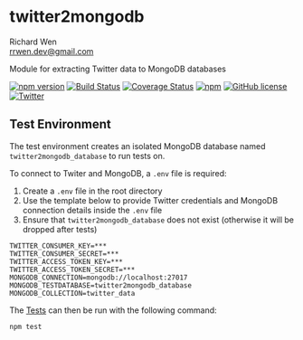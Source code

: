 # twitter2mongodb

Richard Wen  
rrwen.dev@gmail.com  

Module for extracting Twitter data to MongoDB databases

[![npm version](https://badge.fury.io/js/twitter2mongodb.svg)](https://badge.fury.io/js/twitter2mongodb)
[![Build Status](https://travis-ci.org/rrwen/twitter2mongodb.svg?branch=master)](https://travis-ci.org/rrwen/twitter2mongodb)
[![Coverage Status](https://coveralls.io/repos/github/rrwen/twitter2mongodb/badge.svg?branch=master)](https://coveralls.io/github/rrwen/twitter2mongodb?branch=master)
[![npm](https://img.shields.io/npm/dt/twitter2mongodb.svg)](https://www.npmjs.com/package/twitter2mongodb)
[![GitHub license](https://img.shields.io/github/license/rrwen/twitter2mongodb.svg)](https://github.com/rrwen/twitter2mongodb/blob/master/LICENSE)
[![Twitter](https://img.shields.io/twitter/url/https/github.com/rrwen/twitter2mongodb.svg?style=social)](https://twitter.com/intent/tweet?text=Module%20for%20extracting%20Twitter%20data%20to%20MongoDB%20databases:%20https%3A%2F%2Fgithub.com%2Frrwen%2Ftwitter2mongodb%20%23nodejs%20%23npm)

## Test Environment

The test environment creates an isolated MongoDB database named `twitter2mongodb_database` to run tests on.

To connect to Twiter and MongoDB, a `.env` file is required:

1. Create a `.env` file in the root directory
2. Use the template below to provide Twitter credentials and MongoDB connection details inside the `.env` file
3. Ensure that `twitter2mongodb_database` does not exist (otherwise it will be dropped after tests)

```
TWITTER_CONSUMER_KEY=***
TWITTER_CONSUMER_SECRET=***
TWITTER_ACCESS_TOKEN_KEY=***
TWITTER_ACCESS_TOKEN_SECRET=***
MONGODB_CONNECTION=mongodb://localhost:27017
MONGODB_TESTDATABASE=twitter2mongodb_database
MONGODB_COLLECTION=twitter_data
```

The [Tests](../README.md#tests) can then be run with the following command:

```
npm test
```
